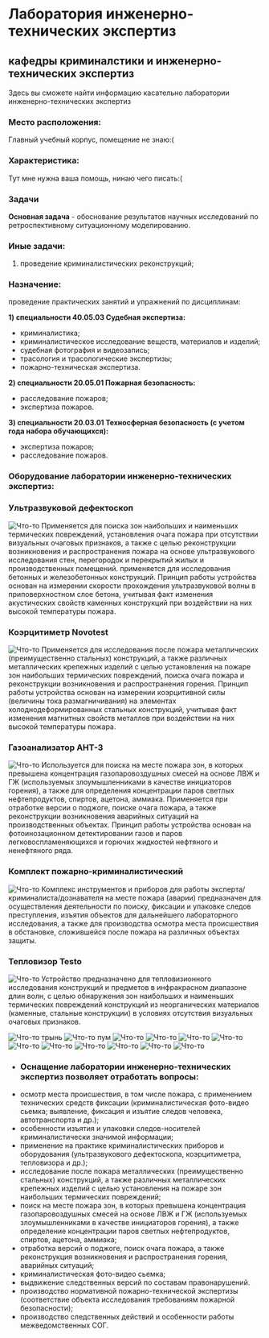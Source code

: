 # Лаборатория инженерно-технических экспертиз
## кафедры криминалстики и инженерно-технических экспертиз
Здесь вы сможете найти информацию касательно лаборатории инженерно-технических экспертиз
### Место расположения:
Главный учебный корпус, помещение не знаю:(
### Характеристика: 
Тут мне нужна ваша помощь, нинаю чего писать:( 
### Задачи
**Основная задача** - обоснование результатов научных исследований по ретроспективному ситуационному моделированию. 

### Иные задачи:
1) проведение криминалистических реконструкций;

### Назначение: 
проведение практических занятий и упражнений по дисциплинам: 

**1) специальности 40.05.03 Судебная экспертиза:**
- криминалистика;
- криминалистическое исследование веществ, материалов и изделий;
- судебная фотография и видеозапись;
- трасология и трасологические экспертизы;
- пожарно-техническая экспертиза.

**2) специальности 20.05.01 Пожарная безопасность:**
- расследование пожаров;
- экспертиза пожаров.

**3) специальности 20.03.01 Техносферная безопасность (с учетом года набора обучающихся):**
- экспертиза пожаров;
- расследование пожаров.
### Оборудование лаборатории инженерно-технических экспертиз:
### Ультразвуковой дефектоскоп
![Что-то](IMG_20211221_173635.jpg "Место проведения пожароопасных работ")
Применяется для поиска зон наибольших и наименьших термических повреждений, установления очага пожара при отсутствии визуальных очаговых признаков, а также с целью реконструкции возникновения и распространения пожара на основе ультразвукового исследования стен, перегородок и перекрытий жилых и производственных помещений. применяется для исследования бетонных и железобетонных конструкций.
Принцип работы устройства основан на измерении скорости прохождения ультразвуковой волны в приповерхностном слое бетона, учитывая факт изменения акустических свойств каменных конструкций при воздействии на них высокой температуры пожара.

### Коэрцитиметр Novotest
![Что-то](IMG_20211221_173813.jpg "Место проведения пожароопасных работ")
Применяется для исследования после пожара металлических (преимущественно стальных) конструкций, а также различных металлических крепежных изделий с целью установления на пожаре зон наибольших термических повреждений, поиска очага пожара и реконструкции возникновения и распространения горения.
Принцип работы устройства основан на измерении коэрцитивной силы (величины тока размагничивания) на элементах холоднодеформированных стальных конструкций, учитывая факт изменения магнитных свойств металлов при воздействии на них высокой температуры пожара.

### Газоанализатор АНТ-3
![Что-то](IMG_20220110_093038.jpg "Место проведения пожароопасных работ")
Используется для поиска на месте пожара зон, в которых превышена концентрация газопаровоздушных смесей на основе ЛВЖ и ГЖ (используемых злоумышленниками в качестве инициаторов горения), а также для определения концентрации паров светлых нефтепродуктов, спиртов, ацетона, аммиака. Применяется при отработке версии о поджоге, поиске очага пожара, а также реконструкции возникновения аварийных ситуаций на производственных объектах. 
Принцип работы устройства основан на фотоинозационном детектировании газов и паров легковоспламеняющихся и горючих жидкостей нефтяного и ненефтяного ряда. 

### Комплект пожарно-криминалистический
![Что-то](IMG_20210126_103453.jpg "Место проведения пожароопасных работ")
Комплекс инструментов и приборов для работы эксперта/криминалиста/дознавателя на месте пожара (аварии) предназначен для осуществления деятельности по поиску, фиксации и упаковке следов преступления, изъятия объектов для дальнейшего лабораторного исследования, а также для производства осмотра места происшествия в обстановке, сложившейся после пожара на различных объектах защиты.

### Тепловизор Testo
![Что-то](IMG_2024131231231.jpg "Место проведения пожароопасных работ")
Устройство предназначено для тепловизионного исследования конструкций и предметов в инфракрасном диапазоне длин волн, с целью обнаружения зон наибольших и наименьших термических повреждений конструкций из неорганических материалов (каменные, стальные конструкции) в условиях отсутствия визуальных очаговых признаков.


![Что-то](IMG_20210121_091000.jpg "Место проведения пожароопасных работ")
трынь
![Что-то](IMG_20210121_090906.jpg "Место проведения пожароопасных работ")
пум 
![Что-то](IMG_20210121_090742.jpg "Место проведения пожароопасных работ")
![Что-то](IMG_20210121_090628.jpg "Место проведения пожароопасных работ")
![Что-то](IMG_20210121_090333.jpg "Место проведения пожароопасных работ")
![Что-то](IMG-20211210-WA0018.jpg "Место проведения пожароопасных работ")
![Что-то](IMG-20211210-WA0015.jpg "Место проведения пожароопасных работ")
![Что-то](IMG-20211210-WA0013.jpg "Место проведения пожароопасных работ")
![Что-то](IMG-20211210-WA0011.jpg "Место проведения пожароопасных работ")
![Что-то](IMG-20211210-WA0010-копия.jpg "Место проведения пожароопасных работ")
![Что-то](IMG-20211210-WA0008.jpg "Место проведения пожароопасных работ")
![Что-то](IMG-20211210-WA0009.jpg "Место проведения пожароопасных работ")

- ### Оснащение лаборатории инженерно-технических экспертиз позволяет отработать вопросы:
- осмотр места происшествия, в том числе пожара, с применением технических средств фиксации (криминалистическая фото-видео сьемка; выявление, фиксация и изъятие следов человека, автотранспорта и др.);
- особенности изъятия и упаковки следов-носителей криминалистически значимой информации;
- применение на практике криминалистических приборов и оборудования (ультразвукового дефектоскопа, коэрцитиметра, тепловизора и др.);
- исследование после пожара металлических (преимущественно стальных) конструкций, а также различных металлических крепежных изделий с целью установления на пожаре зон наибольших термических повреждений;
- поиск на месте пожара зон, в которых превышена концентрация газопаровоздушных смесей на основе ЛВЖ и ГЖ (используемых злоумышленниками в качестве инициаторов горения), а также определение концентрации паров светлых нефтепродуктов, спиртов, ацетона, аммиака;
- отработка версий о поджоге, поиск очага пожара, а также реконструкция возникновения и распространения горения, аварийных ситуаций;
- криминалистическая фото-видео сьемка;
- выдвижение следственных версий по составам правонарушений.
- производство нормативной пожарно-технической экспертизы (соответствие объекта исследования требованиям пожарной безопасности);
- производство следственных действий и особенности работы межведомственных СОГ.
